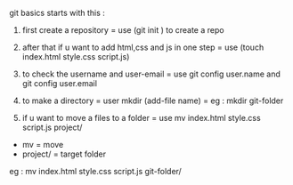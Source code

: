 git basics starts with this :

1. first create a repository = use (git init ) to create a repo

2. after that if u want to add html,css and js in one step = use (touch index.html style.css script.js)

3. to check the username and user-email = use git config user.name and git config user.email

4. to make a directory = user mkdir (add-file name) = eg : mkdir git-folder

5. if u want to move a files to a folder = use mv  index.html style.css script.js project/

- mv = move
- project/ = target folder

eg : mv index.html style.css script.js git-folder/ 

